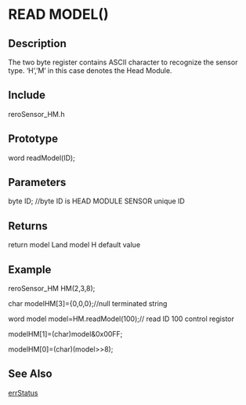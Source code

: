 # READ MODEL() #

## Description ##
The two byte register contains ASCII character to recognize the sensor type. ‘H’,’M’ in this case denotes the  Head Module.

## Include ##
reroSensor_HM.h

## Prototype ##
word readModel(ID);
  
## Parameters ##
byte ID; //byte ID is HEAD MODULE SENSOR unique ID

## Returns ##
return model Land model H default value

## Example ##
reroSensor_HM HM(2,3,8);

char modelHM[3]={0,0,0};//null terminated string 

word model
model=HM.readModel(100);// read ID 100 control registor

modelHM[1]=(char)model&0x00FF;
  
modelHM[0]=(char)(model>>8);
  
## See Also ##
[errStatus](https://github.com/zhengkai1996/Cytron-Head-Module/blob/wiki/errStatus.md)


